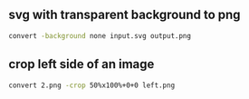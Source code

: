 ## svg with transparent background to png

```sh
convert -background none input.svg output.png
```

## crop left side of an image

```sh
convert 2.png -crop 50%x100%+0+0 left.png
```
